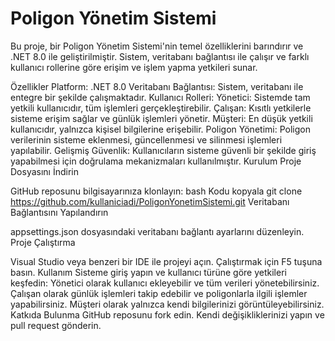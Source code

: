 # Poligon Yönetim Sistemi
Bu proje, bir Poligon Yönetim Sistemi'nin temel özelliklerini barındırır ve .NET 8.0 ile geliştirilmiştir. Sistem, veritabanı bağlantısı ile çalışır ve farklı kullanıcı rollerine göre erişim ve işlem yapma yetkileri sunar.

Özellikler
Platform: .NET 8.0
Veritabanı Bağlantısı: Sistem, veritabanı ile entegre bir şekilde çalışmaktadır.
Kullanıcı Rolleri:
Yönetici: Sistemde tam yetkili kullanıcıdır, tüm işlemleri gerçekleştirebilir.
Çalışan: Kısıtlı yetkilerle sisteme erişim sağlar ve günlük işlemleri yönetir.
Müşteri: En düşük yetkili kullanıcıdır, yalnızca kişisel bilgilerine erişebilir.
Poligon Yönetimi: Poligon verilerinin sisteme eklenmesi, güncellenmesi ve silinmesi işlemleri yapılabilir.
Gelişmiş Güvenlik: Kullanıcıların sisteme güvenli bir şekilde giriş yapabilmesi için doğrulama mekanizmaları kullanılmıştır.
Kurulum
Proje Dosyasını İndirin

GitHub reposunu bilgisayarınıza klonlayın:
bash
Kodu kopyala
git clone https://github.com/kullaniciadi/PoligonYonetimSistemi.git
Veritabanı Bağlantısını Yapılandırın

appsettings.json dosyasındaki veritabanı bağlantı ayarlarını düzenleyin.
Proje Çalıştırma

Visual Studio veya benzeri bir IDE ile projeyi açın.
Çalıştırmak için F5 tuşuna basın.
Kullanım
Sisteme giriş yapın ve kullanıcı türüne göre yetkileri keşfedin:
Yönetici olarak kullanıcı ekleyebilir ve tüm verileri yönetebilirsiniz.
Çalışan olarak günlük işlemleri takip edebilir ve poligonlarla ilgili işlemler yapabilirsiniz.
Müşteri olarak yalnızca kendi bilgilerinizi görüntüleyebilirsiniz.
Katkıda Bulunma
GitHub reposunu fork edin.
Kendi değişikliklerinizi yapın ve pull request gönderin.
